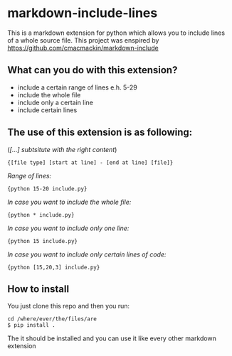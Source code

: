 # markdown-include-lines
This is a markdown extension for python which allows you to include lines of a whole source file. This project was enspired by https://github.com/cmacmackin/markdown-include

## What can you do with this extension?

- include a certain range of lines e.h. 5-29
- include the whole file
- include only a certain line
- include certain lines

## The use of this extension is as following:
(_[...] subtsitute with the right content_)
```
{[file type] [start at line] - [end at line] [file]}
```
*Range of lines:*
```
{python 15-20 include.py}
```
*In case you want to include the whole file:*
```
{python * include.py}
```
*In case you want to include only one line:*
```
{python 15 include.py}
```
*In case you want to include only certain lines of code:*
```
{python [15,20,3] include.py}
```
## How to install
You just clone this repo and then you run:
```
cd /where/ever/the/files/are
$ pip install .
```
The it should be installed and you can use it like every other markdown extension
